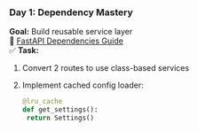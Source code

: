 ### Day 1: Dependency Mastery

**Goal:** Build reusable service layer  
🔗 [FastAPI Dependencies Guide](https://fastapi.tiangolo.com/tutorial/dependencies/)  
✅ **Task:**  

1. Convert 2 routes to use class-based services  
2. Implement cached config loader:  
   
   ```python
   @lru_cache
   def get_settings():
    return Settings()
   ```